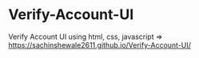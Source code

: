 # Verify-Account-UI
Verify Account UI using html, css, javascript
=> https://sachinshewale2611.github.io/Verify-Account-UI/
